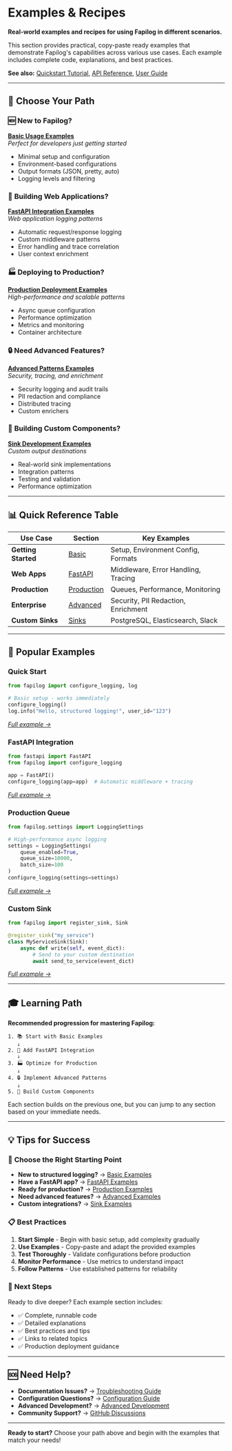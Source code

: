 # Examples & Recipes

**Real-world examples and recipes for using Fapilog in different scenarios.**

This section provides practical, copy-paste ready examples that demonstrate Fapilog's capabilities across various use cases. Each example includes complete code, explanations, and best practices.

**See also:** [Quickstart Tutorial](../quickstart.md), [API Reference](../api-reference.md), [User Guide](../user-guide.md)

---

## 🎯 Choose Your Path

### 🆕 **New to Fapilog?**

**[Basic Usage Examples](basic/index.md)**  
_Perfect for developers just getting started_

- Minimal setup and configuration
- Environment-based configurations
- Output formats (JSON, pretty, auto)
- Logging levels and filtering

### 🔧 **Building Web Applications?**

**[FastAPI Integration Examples](fastapi/index.md)**  
_Web application logging patterns_

- Automatic request/response logging
- Custom middleware patterns
- Error handling and trace correlation
- User context enrichment

### 🏭 **Deploying to Production?**

**[Production Deployment Examples](production/index.md)**  
_High-performance and scalable patterns_

- Async queue configuration
- Performance optimization
- Metrics and monitoring
- Container architecture

### 🔒 **Need Advanced Features?**

**[Advanced Patterns Examples](advanced/index.md)**  
_Security, tracing, and enrichment_

- Security logging and audit trails
- PII redaction and compliance
- Distributed tracing
- Custom enrichers

### 🚀 **Building Custom Components?**

**[Sink Development Examples](sinks/index.md)**  
_Custom output destinations_

- Real-world sink implementations
- Integration patterns
- Testing and validation
- Performance optimization

---

## 📊 Quick Reference Table

| Use Case            | Section                           | Key Examples                        |
| ------------------- | --------------------------------- | ----------------------------------- |
| **Getting Started** | [Basic](basic/index.md)           | Setup, Environment Config, Formats  |
| **Web Apps**        | [FastAPI](fastapi/index.md)       | Middleware, Error Handling, Tracing |
| **Production**      | [Production](production/index.md) | Queues, Performance, Monitoring     |
| **Enterprise**      | [Advanced](advanced/index.md)     | Security, PII Redaction, Enrichment |
| **Custom Sinks**    | [Sinks](sinks/index.md)           | PostgreSQL, Elasticsearch, Slack    |

---

## 🚀 Popular Examples

### Quick Start

```python
from fapilog import configure_logging, log

# Basic setup - works immediately
configure_logging()
log.info("Hello, structured logging!", user_id="123")
```

_[Full example →](basic/index.md)_

### FastAPI Integration

```python
from fastapi import FastAPI
from fapilog import configure_logging

app = FastAPI()
configure_logging(app=app)  # Automatic middleware + tracing
```

_[Full example →](fastapi/index.md)_

### Production Queue

```python
from fapilog.settings import LoggingSettings

# High-performance async logging
settings = LoggingSettings(
    queue_enabled=True,
    queue_size=10000,
    batch_size=100
)
configure_logging(settings=settings)
```

_[Full example →](production/index.md)_

### Custom Sink

```python
from fapilog import register_sink, Sink

@register_sink("my_service")
class MyServiceSink(Sink):
    async def write(self, event_dict):
        # Send to your custom destination
        await send_to_service(event_dict)
```

_[Full example →](sinks/index.md)_

---

## 🎓 Learning Path

**Recommended progression for mastering Fapilog:**

```
1. 📚 Start with Basic Examples
   ↓
2. 🔧 Add FastAPI Integration
   ↓
3. 🏭 Optimize for Production
   ↓
4. 🔒 Implement Advanced Patterns
   ↓
5. 🚀 Build Custom Components
```

Each section builds on the previous one, but you can jump to any section based on your immediate needs.

---

## 💡 Tips for Success

### 🎯 **Choose the Right Starting Point**

- **New to structured logging?** → [Basic Examples](basic/index.md)
- **Have a FastAPI app?** → [FastAPI Examples](fastapi/index.md)
- **Ready for production?** → [Production Examples](production/index.md)
- **Need advanced features?** → [Advanced Examples](advanced/index.md)
- **Custom integrations?** → [Sink Examples](sinks/index.md)

### 📋 **Best Practices**

1. **Start Simple** - Begin with basic setup, add complexity gradually
2. **Use Examples** - Copy-paste and adapt the provided examples
3. **Test Thoroughly** - Validate configurations before production
4. **Monitor Performance** - Use metrics to understand impact
5. **Follow Patterns** - Use established patterns for reliability

### 🔗 **Next Steps**

Ready to dive deeper? Each example section includes:

- ✅ Complete, runnable code
- ✅ Detailed explanations
- ✅ Best practices and tips
- ✅ Links to related topics
- ✅ Production deployment guidance

---

## 🆘 Need Help?

- **Documentation Issues?** → [Troubleshooting Guide](../troubleshooting.md)
- **Configuration Questions?** → [Configuration Guide](../config.md)
- **Advanced Development?** → [Advanced Development](../advanced-development.md)
- **Community Support?** → [GitHub Discussions](https://github.com/chris-haste/fastapi-logger/discussions)

---

**Ready to start?** Choose your path above and begin with the examples that match your needs!
